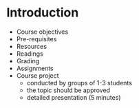 # Introduction
- Course objectives
- Pre-requisites
- Resources
- Readings
- Grading
- Assignments
- Course project
  - conducted by groups of 1-3 students
  - the topic should be approved
  - detailed presentation (5 minutes)
